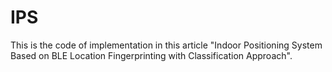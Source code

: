 # IPS
This is the code of implementation in this article "Indoor Positioning System Based on BLE Location Fingerprinting with Classification Approach".
